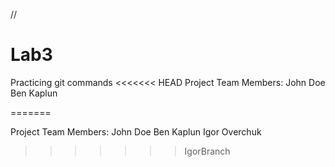 //
# Lab3
Practicing git commands
<<<<<<< HEAD
Project Team Members:
John Doe
Ben Kaplun

=======

Project Team Members:
John Doe
Ben Kaplun
Igor Overchuk
>>>>>>> IgorBranch
